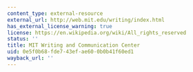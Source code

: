 ```yaml
---
content_type: external-resource
external_url: http://web.mit.edu/writing/index.html
has_external_license_warning: true
license: https://en.wikipedia.org/wiki/All_rights_reserved
status: ''
title: MIT Writing and Communication Center
uid: 0e5f0b68-fde7-43ef-ae60-0b0b41f60ed1
wayback_url: ''
---
```

